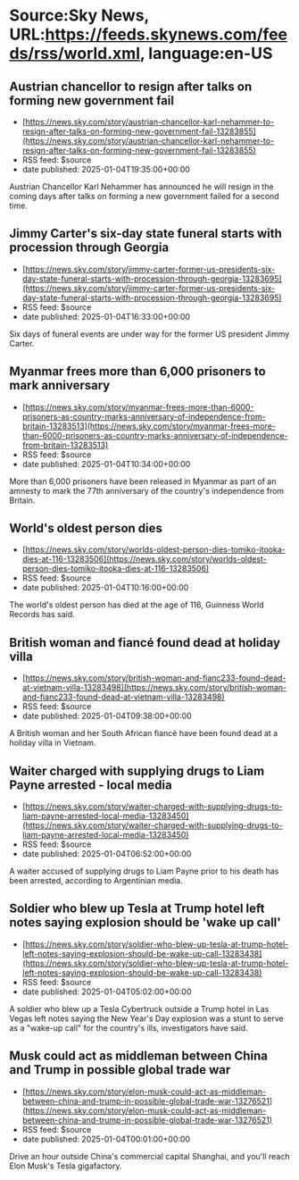 # Source:Sky News, URL:https://feeds.skynews.com/feeds/rss/world.xml, language:en-US

## Austrian chancellor to resign after talks on forming new government fail
 - [https://news.sky.com/story/austrian-chancellor-karl-nehammer-to-resign-after-talks-on-forming-new-government-fail-13283855](https://news.sky.com/story/austrian-chancellor-karl-nehammer-to-resign-after-talks-on-forming-new-government-fail-13283855)
 - RSS feed: $source
 - date published: 2025-01-04T19:35:00+00:00

Austrian Chancellor Karl Nehammer has announced he will resign in the coming days after talks on forming a new government failed for a second time.

## Jimmy Carter's six-day state funeral starts with procession through Georgia
 - [https://news.sky.com/story/jimmy-carter-former-us-presidents-six-day-state-funeral-starts-with-procession-through-georgia-13283695](https://news.sky.com/story/jimmy-carter-former-us-presidents-six-day-state-funeral-starts-with-procession-through-georgia-13283695)
 - RSS feed: $source
 - date published: 2025-01-04T16:33:00+00:00

Six days of funeral events are under way for the former US president Jimmy Carter.

## Myanmar frees more than 6,000 prisoners to mark anniversary
 - [https://news.sky.com/story/myanmar-frees-more-than-6000-prisoners-as-country-marks-anniversary-of-independence-from-britain-13283513](https://news.sky.com/story/myanmar-frees-more-than-6000-prisoners-as-country-marks-anniversary-of-independence-from-britain-13283513)
 - RSS feed: $source
 - date published: 2025-01-04T10:34:00+00:00

More than 6,000 prisoners have been released in Myanmar as part of an amnesty to mark the 77th anniversary of the country's independence from Britain.

## World's oldest person dies
 - [https://news.sky.com/story/worlds-oldest-person-dies-tomiko-itooka-dies-at-116-13283506](https://news.sky.com/story/worlds-oldest-person-dies-tomiko-itooka-dies-at-116-13283506)
 - RSS feed: $source
 - date published: 2025-01-04T10:16:00+00:00

The world's oldest person has died at the age of 116, Guinness World Records has said.

## British woman and fianc&#233; found dead at holiday villa
 - [https://news.sky.com/story/british-woman-and-fianc233-found-dead-at-vietnam-villa-13283498](https://news.sky.com/story/british-woman-and-fianc233-found-dead-at-vietnam-villa-13283498)
 - RSS feed: $source
 - date published: 2025-01-04T09:38:00+00:00

A British woman and her South African fianc&#233; have been found dead at a holiday villa in Vietnam.

## Waiter charged with supplying drugs to Liam Payne arrested - local media
 - [https://news.sky.com/story/waiter-charged-with-supplying-drugs-to-liam-payne-arrested-local-media-13283450](https://news.sky.com/story/waiter-charged-with-supplying-drugs-to-liam-payne-arrested-local-media-13283450)
 - RSS feed: $source
 - date published: 2025-01-04T06:52:00+00:00

A waiter accused of supplying drugs to Liam Payne prior to his death has been arrested, according to Argentinian media.

## Soldier who blew up Tesla at Trump hotel left notes saying explosion should be 'wake up call'
 - [https://news.sky.com/story/soldier-who-blew-up-tesla-at-trump-hotel-left-notes-saying-explosion-should-be-wake-up-call-13283438](https://news.sky.com/story/soldier-who-blew-up-tesla-at-trump-hotel-left-notes-saying-explosion-should-be-wake-up-call-13283438)
 - RSS feed: $source
 - date published: 2025-01-04T05:02:00+00:00

A soldier who blew up a Tesla Cybertruck outside a Trump hotel in Las Vegas left notes saying the New Year's Day explosion was a stunt to serve as a "wake-up call" for the country's ills, investigators have said.

## Musk could act as middleman between China and Trump in possible global trade war
 - [https://news.sky.com/story/elon-musk-could-act-as-middleman-between-china-and-trump-in-possible-global-trade-war-13276521](https://news.sky.com/story/elon-musk-could-act-as-middleman-between-china-and-trump-in-possible-global-trade-war-13276521)
 - RSS feed: $source
 - date published: 2025-01-04T00:01:00+00:00

Drive an hour outside China's commercial capital Shanghai, and you'll reach Elon Musk's Tesla gigafactory.

